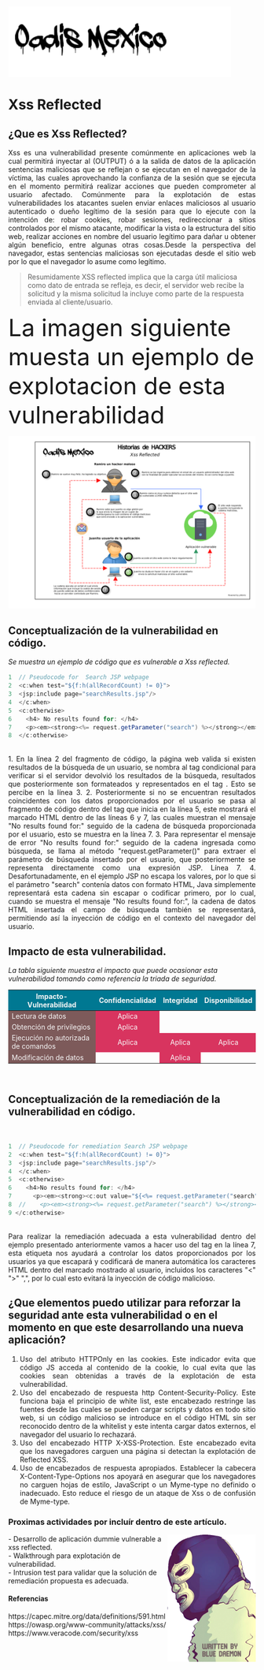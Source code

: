 <img src="./Recursos/Imagenes/logoOadis.png" align="center" alt="logoOadis" style="zoom:100%;" />

# Xss Reflected                

## ¿Que es Xss Reflected?

<div style="text-align: justify"> 

Xss es una vulnerabilidad presente comúnmente en aplicaciones web la cual permitirá inyectar al (OUTPUT) ó a la salida de datos de la aplicación sentencias maliciosas que se reflejan o se ejecutan en el navegador de la víctima, las cuales aprovechando la confianza de la sesión que se ejecuta en el momento permitirá realizar acciones que pueden comprometer al usuario afectado. Comúnmente para la explotación de estas vulnerabilidades los atacantes suelen enviar enlaces maliciosos al usuario autenticado o dueño legítimo de la sesión para que lo ejecute con la intención de: robar cookies, robar sesiones, redireccionar a sitios controlados por el mismo atacante, modificar la vista o la estructura del sitio web, realizar acciones en nombre del usuario legítimo para dañar u obtener algún beneficio, entre algunas otras cosas.Desde la perspectiva del navegador, estas sentencias maliciosas son ejecutadas desde el sitio web por lo que el navegador lo asume como legítimo.

</div>

>Resumidamente XSS reflected implica que la carga útil maliciosa como dato de entrada se refleja, es decir, el servidor web recibe la solicitud y la misma solicitud la incluye como parte de la respuesta enviada al cliente/usuario.

<font size="10">La imagen siguiente muesta un ejemplo de explotacion de esta vulnerabilidad</font> 

![Xss Reflected](./Recursos/Imagenes/xssReflected.png)

## Conceptualización de la vulnerabilidad en código.

*Se muestra un ejemplo de código que es vulnerable a Xss reflected.*

```java
1  // Pseudocode for  Search JSP webpage
2  <c:when test="${f:h(allRecordCount) != 0}">
3  <jsp:include page="searchResults.jsp"/>
4  </c:when>
5  <c:otherwise>
6    <h4> No results found for: </h4>
7    <p><em><strong><%= request.getParameter("search") %></strong></em></p>
8  </c:otherwise>
```
</br>

<div style="text-align: justify"> 
1. En la línea 2 del fragmento de código, la página web valida si existen resultados de la búsqueda de un usuario, <c: when> se nombra al tag condicional para verificar si el servidor devolvió los resultados de la búsqueda, resultados que posteriormente son formateados y representados en el tag <searchResults.jsp>. Esto se percibe en la línea 3.
2. Posteriormente si no se encuentran resultados coincidentes con los datos proporcionados por el usuario se pasa al fragmento de código dentro del tag <c: otherwise> que inicia en la línea 5, este mostrará el marcado HTML dentro de las líneas 6 y 7, las cuales muestran el mensaje "No results found for:" seguido de la cadena de búsqueda proporcionada por el usuario, esto se muestra en la línea 7.
3. Para representar el mensaje de error "No results found for:"  seguido de la cadena ingresada como búsqueda, se llama al método "request.getParameter()" para extraer el parámetro de búsqueda insertado por el usuario, que posteriormente se representa directamente como una expresión JSP. Línea 7.
4. Desafortunadamente, en el ejemplo JSP no escapa los valores, por lo que si el parámetro "search" contenía datos con formato HTML, Java simplemente representará esta cadena sin escapar o codificar primero, por lo cual, cuando se muestra el mensaje "No results found for:", la cadena de datos HTML insertada el campo de búsqueda también se representará, permitiendo así la inyección de código en el contexto del navegador del usuario.
</div>


## Impacto de esta vulnerabilidad.

*La tabla siguiente muestra el impacto que puede ocasionar esta vulnerabilidad tomando como referencia la triada de seguridad.*

<table style="text-align:center; float:center;">
<thead>
<tr>
  <th bgcolor="007892" style="color:#f7f7f7;">Impacto-Vulnerabilidad</th>
  <th bgcolor="007892" style="color:#f7f7f7;">Confidencialidad</th>
  <th bgcolor="007892" style="color:#f7f7f7;">Integridad</th>
  <th bgcolor="007892" style="color:#f7f7f7;">Disponibilidad</th>
</tr>
</thead>
<tbody>
<tr>
  <td bgcolor="7d5a5a" style="color:#f7f7f7;" align="left">Lectura de datos</td>
  <td bgcolor="d8345f" style="color:#f7f7f7;">Aplica</td>
  <td></td>
  <td></td>
</tr>
<tr>
  <td bgcolor="7d5a5a" style="color:#f7f7f7;" align="left">Obtención de privilegios</td>
  <td bgcolor="d8345f" style="color:#f7f7f7;">Aplica</td>
  <td></td>
  <td></td>
</tr>
<tr>
  <td bgcolor="7d5a5a" style="color:#f7f7f7;" align="left">Ejecución no autorizada de comandos</td>
  <td bgcolor="d8345f" style="color:#f7f7f7;">Aplica</td>
  <td bgcolor="d8345f" style="color:#f7f7f7;">Aplica</td>
  <td bgcolor="d8345f" style="color:#f7f7f7;">Aplica</td>
</tr>
<tr>
  <td bgcolor="7d5a5a" style="color:#f7f7f7;" align="left">Modificación de datos</td>
  <td></td>
  <td bgcolor="d8345f" style="color:#f7f7f7;">Aplica</td>
  <td></td>
</tr>
</tbody>
</table>

</br>

## Conceptualización de la remediación de la vulnerabilidad en código.

</br>

```java
1  // Pseudocode for remediation Search JSP webpage
2  <c:when test="${f:h(allRecordCount) != 0}">
3  <jsp:include page="searchResults.jsp"/>
4  </c:when>
5  <c:otherwise>
6    <h4>No results found for: </h4>
7      <p><em><strong><c:out value="${<%= request.getParameter("search") %>}"/></strong></em></p>
8  //    <p><em><strong><%= request.getParameter("search") %></strong></em></p>
9 </c:otherwise>
```
</br>

<div style="text-align: justify"> 
Para realizar la remediación adecuada a esta vulnerabilidad dentro del ejemplo presentado anteriormente vamos a hacer uso del tag <c:out> en la línea 7, esta etiqueta nos ayudará a controlar los datos proporcionados por los usuarios ya que escapará y codificará de manera automática los caracteres HTML dentro del marcado mostrado al usuario, incluidos los caracteres "<" ">" ",", por lo cual esto evitará la inyección de código malicioso. 
</div>

## ¿Que elementos puedo utilizar para reforzar la seguridad ante esta vulnerabilidad o en el momento en que este desarrollando una nueva aplicación?

<div style="text-align: justify"> 

1. Uso del atributo HTTPOnly en las cookies.
   Este indicador evita que código JS acceda al contenido de la cookie, lo cual evita que las cookies sean obtenidas a través de la explotación de esta vulnerabilidad.</br>
2. Uso del encabezado de respuesta http Content-Security-Policy. 
   Este funciona baja el principio de white list, este encabezado restringe las fuentes desde las cuales se pueden cargar scripts y datos en todo sitio web, si un código malicioso se introduce en el código HTML sin ser reconocido dentro de la whitelist y este intenta cargar datos externos, el navegador del usuario lo rechazará.</br>
3. Uso del encabezado HTTP X-XSS-Protection.
   Este encabezado evita que los navegadores carguen una página si detectan la explotación de Reflected XSS.</br>
4. Uso de encabezados de respuesta apropiados. 
   Establecer la cabecera X-Content-Type-Options nos apoyará en asegurar que los navegadores  no carguen hojas de estilo, JavaScript o un Myme-type no definido o inadecuado. Esto reduce el riesgo de un ataque de Xss o de confusión de Myme-type.

</div>

### Proximas actividades por incluír dentro de este artículo.

<div>

<img src="./Recursos/Imagenes/bluewritte.png" align="right" alt="logoOadis" style="zoom:40%;" />
<p>
- Desarrollo de aplicación dummie vulnerable a xss reflected.
</br>
- Walkthrough para explotación de vulnerabilidad.
</br>
- Intrusion test para validar que la solución de remediación propuesta es adecuada.
</p>
<h4>Referencias</h4>
<p>
https://capec.mitre.org/data/definitions/591.html</br>
https://owasp.org/www-community/attacks/xss/</br>
https://www.veracode.com/security/xss
</p>

</div>

